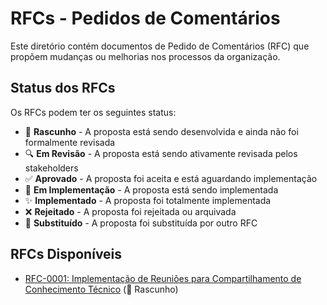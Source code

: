 # RFCs - Pedidos de Comentários

Este diretório contém documentos de Pedido de Comentários (RFC) que propõem mudanças ou melhorias nos processos da organização.

## Status dos RFCs

Os RFCs podem ter os seguintes status:

- 📝 **Rascunho** - A proposta está sendo desenvolvida e ainda não foi formalmente revisada
- 🔍 **Em Revisão** - A proposta está sendo ativamente revisada pelos stakeholders
- ✅ **Aprovado** - A proposta foi aceita e está aguardando implementação
- 🚧 **Em Implementação** - A proposta está sendo implementada
- ✨ **Implementado** - A proposta foi totalmente implementada
- ❌ **Rejeitado** - A proposta foi rejeitada ou arquivada
- 🔄 **Substituído** - A proposta foi substituída por outro RFC

## RFCs Disponíveis

- [RFC-0001: Implementação de Reuniões para Compartilhamento de Conhecimento Técnico](RFC-0001-Compartilhamento-e-engajamento.md) (📝 Rascunho)